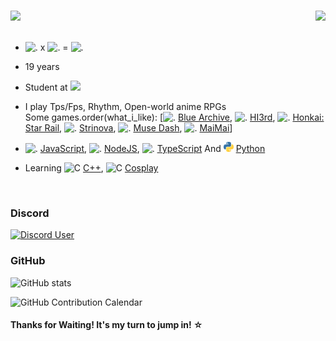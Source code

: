 #

<img src="https://i.imgur.com/tHNeVcW.png" width="auto"/>
<!-- <img src="https://i.imgur.com/hEwqxJC.png" width="200" align="right"/> -->
<img src="https://i.imgur.com/wj2Sgqd.jpeg" align="right" width="auto">
<br/>
<br/>

- <img src="https://i.imgur.com/0uMmOtD.png" alt='.' width=16/> x <img src="https://i.imgur.com/2veJXnM.png" alt='.' width=16/> = <img src="https://i.imgur.com/gpJfOGE.jpeg" alt='.' width=32/>

- 19 years

- Student at <img src="https://i.imgur.com/oePcK6e.jpeg" width='20'/>

- I play Tps/Fps, Rhythm, Open-world anime RPGs <br/> Some games.order(what_i_like):
[<img src="https://i.imgur.com/z12oSjN.jpeg" alt="." width="16" height="16"/> [Blue Archive](https://bluearchive.nexon.com/home), <img src="https://i.imgur.com/QK1E4kB.png" alt="." width="16" height="16"/> [HI3rd](https://honkaiimpact3.hoyoverse.com), <img src="https://i.imgur.com/qbjSWml.png" alt="." width="16" height="16"/> [Honkai: Star Rail](https://hsr.hoyoverse.com), <img src="https://pbs.twimg.com/profile_images/1836977257577115648/BS3_pwdX_400x400.png" alt="." width="16" height="16"/> [Strinova](https://www.strinova.com/), <img src="https://i.imgur.com/E7EUUH3.png" alt="." width="16" height="16"/> [Muse Dash](https://store.steampowered.com/app/774171/Muse_Dash/),  <img src="https://static.wikia.nocookie.net/fictionalcrossover/images/1/13/Maimai_Logo.png/revision/latest?cb=20240513051322" alt="." width="auto" height="16"/> [MaiMai](https://maimai.sega.com/)]

- <img src="https://i.imgur.com/Xjb867j.png" alt="." width="16" height="16"/> [JavaScript](https://www.javascript.com/), <img src="https://i.imgur.com/eZxBcrA.png" alt="." width="16" height="16"/> [NodeJS](https://nodejs.org/), <img src="https://www.typescriptlang.org/favicon-32x32.png" alt="." width="16" height="16"/> [TypeScript](https://www.typescriptlang.org/) And <img src="https://raw.githubusercontent.com/brand-icons/brands/66a515d0afc1bdf9cd308a9ae8d85e1bd23a4d97/icons/color/python.svg" alt="." width="16" height="16"/> [Python](https://www.python.org/)

- Learning <img src="https://simpleicons.org/icons/cplusplus.svg" alt="C" width="16" height="16"/> [C++](https://en.cppreference.com/w/cpp/language), <img src="https://simpleicons.org/icons/c.svg" alt="C" width="16" height="16"/> [C](https://en.cppreference.com/w/c/language)[osplay](https://www.instagram.com/nb.venti/)

<br/>

<!-- repos
    <a href>
        star rail sim
    </a>
    <a href>
        fantasy vlr
    </a>
 -->

### Discord

<a href="https://discord.com/users/292454017110507520">
    <img src="https://lanyard.cnrad.dev/api/292454017110507520?showDisplayName=true&bg=E075CD&animated=true&idleMessage=You're%20not%20a%20witch,%20You're%20my%20student" alt="Discord User">
</a>

### GitHub

![GitHub stats](https://github-readme-stats.vercel.app/api?username=nbVenti&show_icons=true&theme=cobalt)

![GitHub Contribution Calendar](https://ghchart.rshah.org/nbVenti)

#### Thanks for Waiting! It's my turn to jump in! ☆
